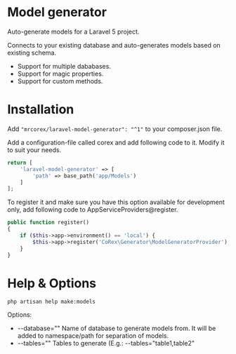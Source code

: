 # Model generator
Auto-generate models for a Laravel 5 project.

Connects to your existing database and auto-generates models based on existing schema.
 - Support for multiple dababases.
 - Support for magic properties.
 - Support for custom methods.

# Installation
Add ```"mrcorex/laravel-model-generator": "^1"``` to your composer.json file.

Add a configuration-file called corex and add following code to it. Modify it to suit your needs.
```php
return [
    'laravel-model-generator' => [
        'path' => base_path('app/Models')
    ]
];
```

To register it and make sure you have this option available for development only, add following code to AppServiceProviders@register.
```php
public function register()
{
    if ($this->app->environment() == 'local') {
        $this->app->register('CoRex\Generator\ModelGeneratorProvider');
    }
}
```

# Help & Options
```php artisan help make:models```

Options:
 - --database=""            Name of database to generate models from. It will be added to namespace/path for separation of models.
 - --tables=""              Tables to generate (E.g.: --tables="table1,table2"
